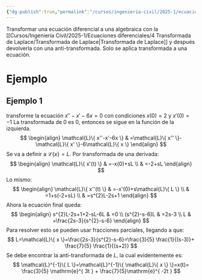 ```yaml
---
{"dg-publish":true,"permalink":"/cursos/ingenieria-civil/2025-1/ecuaciones-diferenciales/4-transformada-de-laplace/resolver-ed-os-con-la-transformada-de-laplace/","tags":["ExMAT1640"]}
---
```


Transformar una ecuación diferencial a una algebraica con la [[Cursos/Ingeniería Civil/2025-1/Ecuaciones diferenciales/4 Transformada de Laplace/Transformada de Laplace\|Transformada de Laplace]] y después devolverla con una anti-transformada. Solo se aplica transformada a una ecuación.

# Ejemplo
## Ejemplo 1
transforme la ecuación $x''-x'-6x=0$ con condiciones $x(0)=2$ y $x'(0)=-1$
La transformada de 0 es 0, entonces se sigue en la función de la izquierda.
$$
\begin{align}
\mathcal{L}\{ x''-x'-6x \} & =\mathcal{L}\{ x'' \}-\mathcal{L}\{ x' \}-6\mathcal{L}\{ x \}
\end{align}
$$
Se va a definir a $\mathcal{L}\{ x \}=L$.
Por transformada de una derivada:
$$
\begin{align}
\mathcal{L}\{ x'(t) \} & =-x(0)+sL \\
 &  =-2+sL
\end{align}
$$
Lo mismo:
$$
\begin{align}
\mathcal{L}\{ x''(t) \} & =-x'(0)+s\mathcal{L}\{ L \} \\
 & =1+s(-2+sL) \\
 & =s^{2}L-2s+1
\end{align}
$$
Ahora la ecuación final queda:
$$
\begin{align}
s^{2}L-2s+1+2-sL-6L & =0 \\
(s^{2}-s-6)L & =2s-3 \\
L & =\frac{2s-3}{s^{2}-s-6}
\end{align}
$$
Para resolver esto se pueden usar fracciones parciales, llegando a que:
$$
L=\mathcal{L}\{ x \}=\frac{2s-3}{s^{2}-s-6}=\frac{3}{5} \frac{1}{(s-3)}+ \frac{7}{5} \frac{1}{(s+2)}
$$
Se debe encontrar la anti-transformada de $L$, la cual evidentemente es:
$$
\mathcal{L}^{-1}\{ L \}=\mathcal{L}^{-1}\{ \mathcal{L}\{ x \} \}=x(t)= \frac{3}{5} \mathrm{e}^{ 3t } + \frac{7}{5}\mathrm{e}^{ -2t }
$$